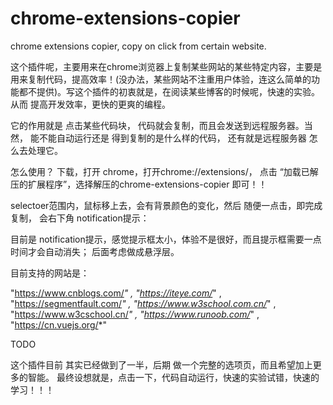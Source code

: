 # chrome-extensions-copier
chrome extensions copier, copy on click from certain website.


这个插件呢，主要用来在chrome浏览器上复制某些网站的某些特定内容，主要是用来复制代码，提高效率！(没办法，某些网站不注重用户体验，连这么简单的功能都不提供)。写这个插件的初衷就是，在阅读某些博客的时候呢，快速的实验。从而 提高开发效率，更快的更爽的编程。


它的作用就是 点击某些代码块， 代码就会复制，而且会发送到远程服务器。当然， 能不能自动运行还是 得到复制的是什么样的代码， 还有就是远程服务器 怎么去处理它。



怎么使用？  下载，打开 chrome，打开chrome://extensions/， 点击 “加载已解压的扩展程序”，选择解压的chrome-extensions-copier 即可！！


selectoer范围内，鼠标移上去，会有背景颜色的变化，然后 随便一点击，即完成复制， 会右下角 notification提示：


目前是 notification提示，感觉提示框太小，体验不是很好，而且提示框需要一点时间才会自动消失； 后面考虑做成悬浮层。 

 

目前支持的网站是：

"https://www.cnblogs.com/*"
, "https://iteye.com/*"
, "https://segmentfault.com/*"
, "https://www.w3school.com.cn/*"
, "https://www.w3cschool.cn/*"
, "https://www.runoob.com/*"
, "https://cn.vuejs.org/*"

 

 TODO

这个插件目前 其实已经做到了一半，后期 做一个完整的选项页，而且希望加上更多的智能。 最终设想就是，点击一下，代码自动运行，快速的实验试错，快速的学习！！！
